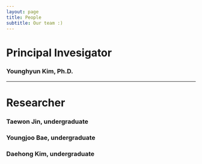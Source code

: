 ```yaml
---
layout: page
title: People
subtitle: Our team :)
---
```


# Principal Invesigator
### Younghyun Kim, Ph.D.

---
# Researcher
### Taewon Jin, undergraduate


### Youngjoo Bae, undergraduate


### Daehong Kim, undergraduate


